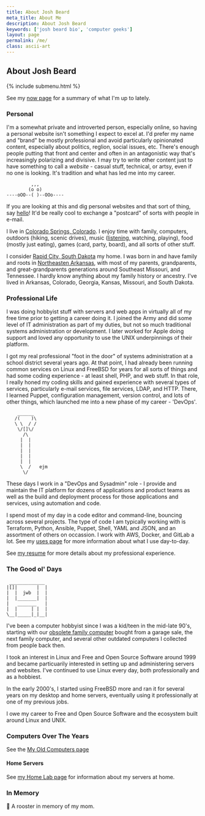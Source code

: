 ```yaml
---
title: About Josh Beard
meta_title: About Me
description: About Josh Beard
keywords: ['josh beard bio', 'computer geeks']
layout: page
permalink: /me/
class: ascii-art
---
```

## About Josh Beard

{% include submenu.html %}

See my [now page](/now) for a summary of what I'm up to lately.

### Personal

I'm a somewhat private and introverted person, especially online, so having a
personal website isn't something I expect to excel at. I'd prefer my name and
"brand" be mostly professional and avoid particularly opinionated content,
especially about politics, reglion, social issues, etc. There's enough people
putting that front and center and often in an antagonistic way that's
increasingly polarizing and divisive. I may try to write other content just to
have something to call a _website_ - casual stuff, technical, or artsy, even if
no one is looking. It's tradition and what has led me into my career.

```ascii-art
         ,,,
        (o o)
----oOO--( )--OOo----
```

If you are looking at this and dig personal websites and that sort of thing,
say [hello](mailto:hello@joshbeard.me)! It'd be really cool to exchange a
"postcard" of sorts with people in e-mail.

I live in [Colorado Springs, Colorado](https://en.wikipedia.org/wiki/Colorado_Springs%2C_Colorado).
I enjoy time with family, computers, outdoors (hiking, scenic drives), music
([listening](https://www.last.fm/user/hewbert), watching, playing), food
(mostly just eating), games (card, party, board), and all sorts of other stuff.

I consider [Rapid City, South Dakota](https://en.wikipedia.org/wiki/Rapid_City%2C_South_Dakota) my home.
I was born in and have family and roots in [Northeasten Arkansas](https://en.wikipedia.org/wiki/Arkansas_Delta),
with most of my parents, grandparents, and great-grandparents generations around
Southeast Missouri, and Tennessee.  I hardly know anything about my family
history or ancestry. I've lived in Arkansas, Colorado, Georgia, Kansas,
Missouri, and South Dakota.

### Professional Life

I was doing hobbyist stuff with servers and web apps in virtually all of my free
time prior to getting a career doing it. I joined the Army and did some level of
IT administration as part of my duties, but not so much traditional systems
administration or development. I later worked for Apple doing support and loved
any opportunity to use the UNIX underpinnings of their platform.

I got my real professional "foot in the door" of systems administration at a
school district several years ago. At that point, I had already been running
common services on Linux and FreeBSD for years for all sorts of things and had
some coding experience - at least shell, PHP, and web stuff. In that role, I
really honed my coding skills and gained experience with several types of
services, particularly e-mail services, file services, LDAP, and HTTP. There, I
learned Puppet, configuration management, version control, and lots of other
things, which launched me into a new phase of my career - 'DevOps'.

```ascii-art-right
    ______
   /(    )\
   \ \  / /
    \/[]\/
      /\
     |  |
     |  |
     |  |
     |  |
     |  |
     \  /   ejm
      \/
```

These days I work in a "DevOps and Sysadmin" role - I provide and maintain the
IT platform for dozens of applications and product teams as well as the build and
deployment process for those applications and services, using automation and
code.

I spend most of my day in a code editor and command-line, bouncing across
several projects. The type of code I am typically working with is Terraform,
Python, Ansible, Puppet, Shell, YAML and JSON, and an assortment of others on
occassion. I work with AWS, Docker, and GitLab a lot. See my [uses page](/uses)
for more information about what I use day-to-day.

See [my resume](/resume) for more details about my professional experience.

### The Good ol' Days

```ascii-art-left
 _____________
|[]|       |  |
|  |  jwb  |  |
|  |_______|  |
|   _______   |
|  |     | |  |
\__|_____|_|__|
```

I've been a computer hobbyist since I was a kid/teen in the mid-late 90's, starting with
our [obsolete family computer](https://en.wikipedia.org/wiki/Commodore_PC_compatible_systems)
bought from a garage sale, the next family computer, and several other outdated
computers I collected from people back then.

I took an interest in Linux and Free and Open Source Software around 1999 and
became particuarily interested in setting up and administering servers and
websites. I've continued to use Linux every day, both professionally and as a
hobbiest.

In the early 2000's, I started using FreeBSD more and ran it for several years
on my desktop and home servers, eventually using it professionally at one of my
previous jobs.

I owe my career to Free and Open Source Software and the ecosystem
built around Linux and UNIX.

### Computers Over The Years

See the [My Old Computers page](/old-computers.html)

#### Home Servers

See [my Home Lab page](/homelab) for information about my servers at home.

### In Memory

🐓 A rooster in memory of my mom.
